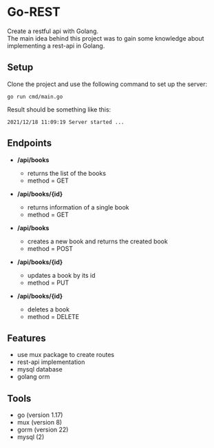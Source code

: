 # Go-REST

Create a restful api with Golang.<br />
The main idea behind this project was to gain some knowledge about implementing 
a rest-api in Golang.

## Setup
Clone the project and use the following command to set up the server:
```shell
go run cmd/main.go
```

Result should be something like this:
```shell
2021/12/18 11:09:19 Server started ...
```

## Endpoints
- **/api/books**
  - returns the list of the books
  - method = GET

- **/api/books/{id}**
  - returns information of a single book
  - method = GET

- **/api/books**
  - creates a new book and returns the created book
  - method = POST

- **/api/books/{id}**
  - updates a book by its id 
  - method = PUT

- **/api/books/{id}**
  - deletes a book  
  - method = DELETE

## Features
- use mux package to create routes
- rest-api implementation
- mysql database
- golang orm

## Tools
- go (version 1.17)
- mux (version 8) 
- gorm (version 22)
- mysql (2)
